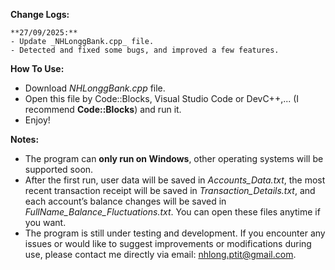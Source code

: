 **Change Logs:**

    **27/09/2025:**
    - Update _NHLonggBank.cpp_ file.
    - Detected and fixed some bugs, and improved a few features.

**How To Use:**
- Download _NHLonggBank.cpp_ file.
- Open this file by Code::Blocks, Visual Studio Code or DevC++,... (I recommend **Code::Blocks**) and run it.
- Enjoy!

**Notes:**
- The program can **only run on Windows**, other operating systems will be supported soon.
- After the first run, user data will be saved in _Accounts_Data.txt_, the most recent transaction receipt will be saved in _Transaction_Details.txt_, and each account’s balance changes will be saved in _FullName_Balance_Fluctuations.txt_. You can open these files anytime if you want.
- The program is still under testing and development. If you encounter any issues or would like to suggest improvements or modifications during use, please contact me directly via email: nhlong.ptit@gmail.com.
